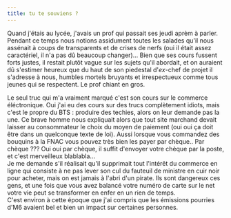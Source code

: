 ```yaml
---
title: tu te souviens ?
---
```


Quand j'étais au lycée, j'avais un prof qui passait ses jeudi aprèm à parler.
Pendant ce temps nous notions assidument toutes les salades qu'il nous
assénait à coups de transparents et de crises de nerfs (oui il était assez
caractériel, il n'a pas dû beaucoup changer)... Bien que ses cours fussent
forts justes, il restait plutôt vague sur les sujets qu'il abordait, et on
auraient dû s'estimer heureux que du haut de son piedestal d'_ex_-chef de
projet il s'adresse à nous, humbles mortels bruyants et irrespectueux comme
tous jeunes qui se respectent. Le prof chiant en gros.

Le seul truc qui m'a vraiment marqué c'est son cours sur le commerce
éléctronique. Oui j'ai eu des cours sur des trucs complètement idiots, mais
c'est le propre du BTS : produire des techies, alors on leur demande pas la
une. Ce brave homme nous expliquait alors que tout site marchand devait
laisser au consommateur le choix du moyen de paiement (oui oui ça doit être
dans un quelconque texte de loi). Aussi lorsque vous commandez des bouquins à
la FNAC vous pouvez très bien les payer par chèque.. Par chèque ??? Oui oui
par chèque, il suffit d'envoyer votre chèque par la poste, et c'est
merveilleux blablabla...  
Je me demande s'il réalisait qu'il supprimait tout l'intérêt du commerce en
ligne qui consiste à ne pas lever son cul du fauteuil de ministre en cuir noir
pour acheter, mais on est jamais à l'abri d'un pirate. Ils sont dangereux ces
gens, et une fois que vous avez balancé votre numéro de carte sur le net votre
vie peut se transformer en enfer en un rien de temps.  
C'est environ à cette époque que j'ai compris que les émissions pourries d'M6
avaient bel et bien un impact sur certaines personnes.

